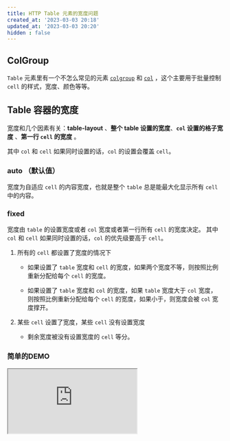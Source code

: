 ```yaml
---
title: HTTP Table 元素的宽度问题
created_at: '2023-03-03 20:18'
updated_at: '2023-03-03 20:20'
hidden : false
---
```



## ColGroup

`Table` 元素里有一个不怎么常见的元素 [`colgroup`](https://developer.mozilla.org/en-US/docs/Web/HTML/Element/colgroup) 和 [`col`](https://developer.mozilla.org/en-US/docs/Web/HTML/Element/col) ，这个主要用于批量控制 `cell` 的样式，宽度、颜色等等。 

## Table 容器的宽度

宽度和几个因素有关：**table-layout** 、**整个 table 设置的宽度**、**`col` 设置的格子宽度** 、**第一行 `cell` 的宽度** 。

其中 `col` 和 `cell` 如果同时设置的话，`col` 的设置会覆盖 `cell`。


### auto （默认值）

宽度为自适应 `cell` 的内容宽度，也就是整个 `table` 总是能最大化显示所有 `cell` 中的内容。

### fixed 

宽度由 `table` 的设置宽度或者 `col` 宽度或者第一行所有 `cell` 的宽度决定。
其中 `col` 和 `cell` 如果同时设置的话，`col` 的优先级要高于 `cell`。

1. 所有的 `cell` 都设置了宽度的情况下

    - 如果设置了 `table` 宽度和 `cell` 的宽度，如果两个宽度不等，则按照比例重新分配给每个 `cell` 的宽度。

    - 如果设置了 `table` 宽度和 `col` 的宽度，如果 `table` 宽度大于 `col` 宽度， 则按照比例重新分配给每个 `cell` 的宽度，如果小于，则宽度会被 `col` 宽度撑开。

2. 某些 `cell` 设置了宽度，某些 `cell` 没有设置宽度

    - 剩余宽度被没有设置宽度的 `cell` 等分。


### 简单的DEMO

<iframe src="https://stackblitz.com/edit/web-platform-qej9h4?embed=1&file=index.html&hideExplorer=1&hideNavigation=1&view=preview" />
